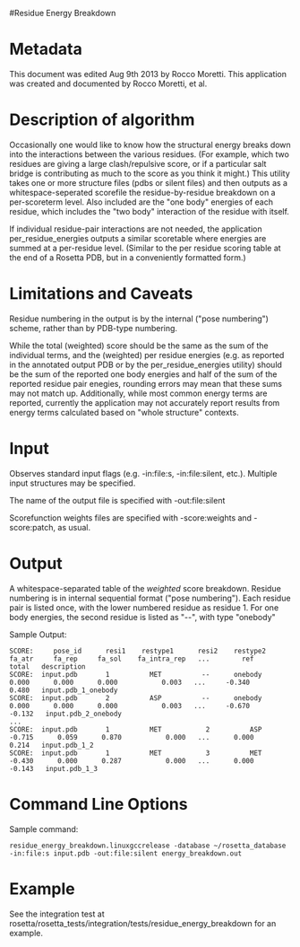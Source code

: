 #Residue Energy Breakdown

Metadata
========

This document was edited Aug 9th 2013 by Rocco Moretti. This application was created and documented by Rocco Moretti, et al.

Description of algorithm
========================

Occasionally one would like to know how the structural energy breaks down into the interactions between the various residues. (For example, which two residues are giving a large clash/repulsive score, or if a particular salt bridge is contributing as much to the score as you think it might.) This utility takes one or more structure files (pdbs or silent files) and then outputs as a whitespace-seperated scorefile the residue-by-residue breakdown on a per-scoreterm level. Also included are the "one body" energies of each residue, which includes the "two body" interaction of the residue with itself.

If individual residue-pair interactions are not needed, the application per\_residue\_energies outputs a similar scoretable where energies are summed at a per-residue level. (Similar to the per residue scoring table at the end of a Rosetta PDB, but in a conveniently formatted form.)

Limitations and Caveats
=======================

Residue numbering in the output is by the internal ("pose numbering") scheme, rather than by PDB-type numbering.

While the total (weighted) score should be the same as the sum of the individual terms, and the (weighted) per residue energies (e.g. as reported in the annotated output PDB or by the per\_residue\_energies utility) should be the sum of the reported one body energies and half of the sum of the reported residue pair enegies, rounding errors may mean that these sums may not match up. Additionally, while most common energy terms are reported, currently the application may not accurately report results from energy terms calculated based on "whole structure" contexts.

Input
=====

Observes standard input flags (e.g. -in:file:s, -in:file:silent, etc.). Multiple input structures may be specified.

The name of the output file is specified with -out:file:silent

Scorefunction weights files are specified with -score:weights and -score:patch, as usual.

Output
===============

A whitespace-separated table of the *weighted* score breakdown. Residue numbering is in internal sequential format ("pose numbering"). Each residue pair is listed once, with the lower numbered residue as residue 1. For one body energies, the second residue is listed as "--", with type "onebody"

Sample Output:

```
SCORE:     pose_id      resi1    restype1      resi2    restype2     fa_atr     fa_rep     fa_sol    fa_intra_rep   ...        ref      total   description
SCORE:  input.pdb       1          MET          --      onebody       0.000      0.000      0.000           0.003   ...     -0.340      0.480   input.pdb_1_onebody
SCORE:  input.pdb       2          ASP          --      onebody       0.000      0.000      0.000           0.003   ...     -0.670     -0.132   input.pdb_2_onebody
...
SCORE:  input.pdb       1          MET           2          ASP      -0.715      0.059      0.870           0.000   ...      0.000      0.214   input.pdb_1_2
SCORE:  input.pdb       1          MET           3          MET      -0.430      0.000      0.287           0.000   ...      0.000     -0.143   input.pdb_1_3
```

Command Line Options
====================

Sample command:

```
residue_energy_breakdown.linuxgccrelease -database ~/rosetta_database -in:file:s input.pdb -out:file:silent energy_breakdown.out
```

Example
=======

See the integration test at rosetta/rosetta\_tests/integration/tests/residue\_energy\_breakdown for an example.
